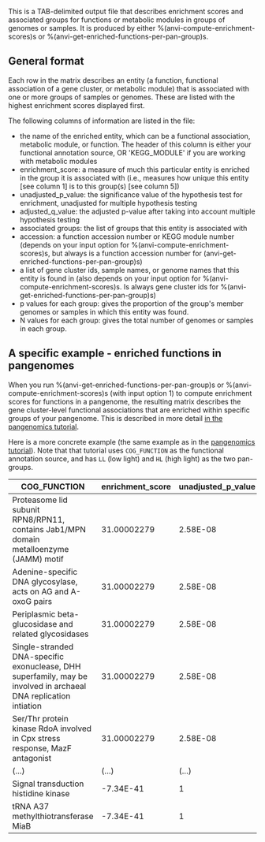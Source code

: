 This is a TAB-delimited output file that describes enrichment scores and associated groups for functions or metabolic modules in groups of genomes or samples. It is produced by either %(anvi-compute-enrichment-scores)s or %(anvi-get-enriched-functions-per-pan-group)s.

## General format

Each row in the matrix describes an entity (a function, functional association of a gene cluster, or metabolic module) that is associated with one or more groups of samples or genomes. These are listed with the highest enrichment scores displayed first.

The following columns of information are listed in the file:

- the name of the enriched entity, which can be a functional association, metabolic module, or function. The header of this column is either your functional annotation source, OR 'KEGG_MODULE' if you are working with metabolic modules
- enrichment_score: a measure of much this particular entity is enriched in the group it is associated with (i.e., measures how unique this entity [see column 1] is to this group(s) [see column 5])
- unadjusted_p_value: the significance value of the hypothesis test for enrichment, unadjusted for multiple hypothesis testing
- adjusted_q_value: the adjusted p-value after taking into account multiple hypothesis testing
- associated groups: the list of groups that this entity is associated with
- accession: a function accession number or KEGG module number (depends on your input option for %(anvi-compute-enrichment-scores)s, but always is a function accession number for (anvi-get-enriched-functions-per-pan-group)s)
- a list of gene cluster ids, sample names, or genome names that this entity is found in (also depends on your input option for %(anvi-compute-enrichment-scores)s. Is always gene cluster ids for %(anvi-get-enriched-functions-per-pan-group)s)
- p values for each group: gives the proportion of the group's member genomes or samples in which this entity was found.
- N values for each group: gives the total number of genomes or samples in each group.

## A specific example - enriched functions in pangenomes

When you run %(anvi-get-enriched-functions-per-pan-group)s or %(anvi-compute-enrichment-scores)s (with input option 1) to compute enrichment scores for functions in a pangenome, the resulting matrix describes the gene cluster-level functional associations that are enriched within specific groups of your pangenome. This is described in more detail [in the pangenomics tutorial](http://merenlab.org/2016/11/08/pangenomics-v2/#making-sense-of-functions-in-your-pangenome).

Here is a more concrete example (the same example as in the [pangenomics tutorial](http://merenlab.org/2016/11/08/pangenomics-v2/#making-sense-of-functions-in-your-pangenome)). Note that that tutorial uses `COG_FUNCTION` as the functional annotation source, and has `LL` (low light) and `HL` (high light) as the two pan-groups.

|COG_FUNCTION | enrichment_score | unadjusted_p_value | adjusted_q_value | associated_groups | function_accession | gene_clusters_ids | p_LL | p_HL | N_LL | N_HL|
|-- | -- | -- | -- | -- | -- | -- | -- | -- | --| --|
|Proteasome lid subunit RPN8/RPN11, contains Jab1/MPN domain metalloenzyme (JAMM) motif | 31.00002279 | 2.58E-08 | 1.43E-06 | LL | COG1310 | GC_00002219, GC_00003850, GC_00004483 | 1 | 0 | 11 | 20|
|Adenine-specific DNA glycosylase, acts on AG and A-oxoG pairs | 31.00002279 | 2.58E-08 | 1.43E-06 | LL | COG1194 | GC_00001711 | 1 | 0 | 11 | 20|
|Periplasmic beta-glucosidase and related glycosidases | 31.00002279 | 2.58E-08 | 1.43E-06 | LL | COG1472 | GC_00002086, GC_00003909 | 1 | 0 | 11 | 20|
|Single-stranded DNA-specific exonuclease, DHH superfamily, may be involved in archaeal DNA replication intiation | 31.00002279 | 2.58E-08 | 1.43E-06 | LL | COG0608 | GC_00002752, GC_00003786, GC_00004838, GC_00007241 | 1 | 0 | 11 | 20|
|Ser/Thr protein kinase RdoA involved in Cpx stress response, MazF antagonist | 31.00002279 | 2.58E-08 | 1.43E-06 | LL | COG2334 | GC_00002783, GC_00003936, GC_00004631, GC_00005468 | 1 | 0 | 11 | 20|
|(...)|(...)|(...)|(...)|(...)|(...)|(...)|(...)|(...)|(...)|(...)|
|Signal transduction histidine kinase | -7.34E-41 | 1 | 1 | NA | COG5002 | GC_00000773, GC_00004293 | 1 | 1 | 11 | 20|
|tRNA A37 methylthiotransferase MiaB | -7.34E-41 | 1 | 1 | NA | COG0621 | GC_00000180, GC_00000851 | 1 | 1 | 11 | 20|
